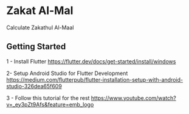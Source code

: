 # Zakat Al-Mal

Calculate Zakathul Al-Maal

## Getting Started

1 - Install Flutter
https://flutter.dev/docs/get-started/install/windows

2- Setup Android Studio for Flutter Development
https://medium.com/flutterpub/flutter-installation-setup-with-android-studio-326dea65f609

3 - Follow this tutorial for the rest
https://www.youtube.com/watch?v=_ey3pZt9Afs&feature=emb_logo

